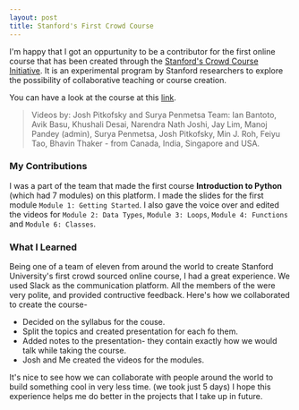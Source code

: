 ```yaml
---
layout: post
title: Stanford's First Crowd Course
---
```


I'm happy that I got an oppurtunity to be a contributor for the first online course that has been created through the [Stanford's Crowd Course Initiative](http://crowdcourse.stanford.edu/index.html). It is an experimental program by Stanford researchers to explore the possibility of collaborative teaching or course creation.

You can have a look at the course at this [link](crowdcourse.stanford.edu/courses.html).

> Videos by: Josh Pitkofsky and Surya Penmetsa
> Team: Ian Bantoto, Avik Basu, Khushali Desai, Narendra Nath Joshi, Jay Lim, Manoj Pandey (admin), Surya Penmetsa, Josh Pitkofsky, Min J. Roh, Feiyu Tao, Bhavin Thaker - from Canada, India, Singapore and USA.

### My Contributions

I was a part of the team that made the first course **Introduction to Python** (which had 7 modules) on this platform. I made the slides for the first module `Module 1: Getting Started`. I also gave the voice over and edited the videos for `Module 2: Data Types`, `Module 3: Loops`, `Module 4: Functions` and `Module 6: Classes`.

### What I Learned

Being one of a team of eleven from around the world to create Stanford University's first crowd sourced online course, I had a great experience. We used Slack as the communication platform. All the members of the were very polite, and provided contructive feedback. Here's how we collaborated to create the course-
* Decided on the syllabus for the couse.
* Split the topics and created presentation for each fo them.
* Added notes to the presentation- they contain exactly how we would talk while taking the course.
* Josh and Me created the videos for the modules.

It's nice to see how we can collaborate with people around the world to build something cool in very less time. (we took just 5 days) I hope this experience helps me do better in the projects that I take up in future.
